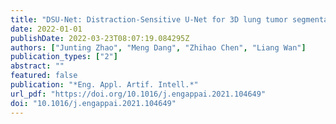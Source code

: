 ```yaml
---
title: "DSU-Net: Distraction-Sensitive U-Net for 3D lung tumor segmentation (Eng. Appl. Artif. Intell., 2022)"
date: 2022-01-01
publishDate: 2022-03-23T08:07:19.084295Z
authors: ["Junting Zhao", "Meng Dang", "Zhihao Chen", "Liang Wan"]
publication_types: ["2"]
abstract: ""
featured: false
publication: "*Eng. Appl. Artif. Intell.*"
url_pdf: "https://doi.org/10.1016/j.engappai.2021.104649"
doi: "10.1016/j.engappai.2021.104649"
---
```


